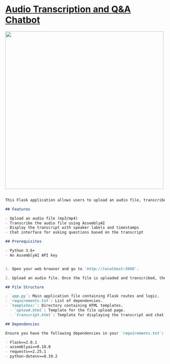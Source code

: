 # [Audio Transcription and Q&A Chatbot](https://drive.google.com/file/d/1fM5ag9HYYQpXh6luFd04N_Bw2Ery6MqJ/view?usp=sharing)

<img src="https://www.dictalogic.com/assets/images/Dictalogic%20GIfs/Audio%20Only%20Header.gif" width=500>

```markdown

This Flask application allows users to upload an audio file, transcribe it using AssemblyAI, and then ask questions based on the transcript.

## Features

- Upload an audio file (mp3/mp4)
- Transcribe the audio file using AssemblyAI
- Display the transcript with speaker labels and timestamps
- Chat interface for asking questions based on the transcript

## Prerequisites

- Python 3.6+
- An AssemblyAI API key


1. Open your web browser and go to `http://localhost:5000`.

2. Upload an audio file. Once the file is uploaded and transcribed, the transcript will be displayed along with a chat interface for asking questions.

## File Structure

- `app.py`: Main application file containing Flask routes and logic.
- `requirements.txt`: List of dependencies.
- `templates/`: Directory containing HTML templates.
  - `upload.html`: Template for the file upload page.
  - `transcript.html`: Template for displaying the transcript and chat interface.

## Dependencies

Ensure you have the following dependencies in your `requirements.txt`:

- Flask==2.0.1
- assemblyai==0.10.0
- requests==2.25.1
- python-dotenv==0.19.2

